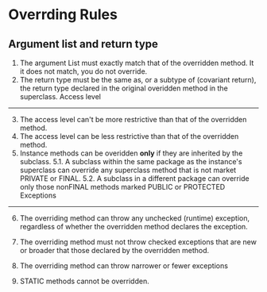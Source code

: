 Overrding Rules
===============

Argument list and return type
-----------------------------
1. The argument List must exactly match that of the overridden method. It it does not match, you do not override.
2. The return type must be the same as, or a subtype of (covariant return), the return type declared 
in the original overidden method in the superclass.
Access level
------------
3. The access level can't be more restrictive than that of the overridden method.
4. The access level can be less restrictive than that of the overridden method.
5. Instance methods can be overidden <b>only</b> if they are inherited by the subclass.
5.1. A subclass within the same package as the instance's superclass can override any superclass method that is not market
PRIVATE or FINAL.
5.2. A subclass in a different package can override only those nonFINAL methods marked PUBLIC or PROTECTED
Exceptions
----------
6. The overriding method can throw any unchecked (runtime) exception, regardless of whether the overridden method declares the exception.
7. The overriding method must not throw checked exceptions that are new or broader that those declared by the overridden method.
8. The overriding method can throw narrower or fewer exceptions

9. STATIC methods cannot be overridden.


